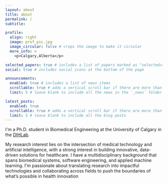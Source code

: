 ```yaml
---
layout: about
title: about
permalink: /
subtitle: 

profile:
  align: right
  image: prof_pic.jpg
  image_circular: false # crops the image to make it circular
  more_info: >
    <p>Calgary,Alberta</p>

selected_papers: true # includes a list of papers marked as "selected={true}"
social: true # includes social icons at the bottom of the page

announcements:
  enabled: true # includes a list of news items
  scrollable: true # adds a vertical scroll bar if there are more than 3 news items
  limit: 5 # leave blank to include all the news in the `_news` folder

latest_posts:
  enabled: true
  scrollable: true # adds a vertical scroll bar if there are more than 3 new posts items
  limit: 3 # leave blank to include all the blog posts
---
```

I'm a Ph.D. student in Biomedical Engineering at the University of Calgary in  the [DIHLab](https://cumming.ucalgary.ca/lab/dih/dih). 

My research interest lies on the intersection of medical technology and artificial intelligence, with a strong interest in building innovative, data-driven solutions for healthcare. I have a multidisciplinary background that spans biomedical systems, software engineering, and applied machine learning. I'm passionate about translating research into impactful technologies and collaborating across fields to push the boundaries of what’s possible in health innovation
